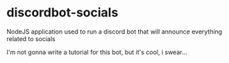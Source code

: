 # discordbot-socials
NodeJS application used to run a discord bot that will announce everything related to socials

I'm not gonna write a tutorial for this bot, but it's cool, i swear...
